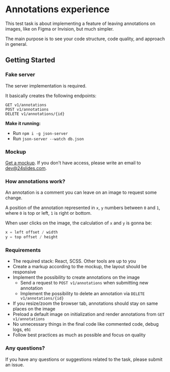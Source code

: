 # Annotations experience

This test task is about implementing a feature of leaving annotations on images, like on Figma or Invision, but much simpler.

The main purpose is to see your code structure, code quality, and approach in general.

## Getting Started

### Fake server

The server implementation is required. 

It basically creates the following endpoints:

```
GET v1/annotations
POST v1/annotations
DELETE v1/annotations/{id}
```

**Make it running:**

- Run `npm i -g json-server`
- Run `json-server --watch db.json`

### Mockup

[Get a mockup](https://www.figma.com/file/RkOUnhCQ4fydOnRzuXd6SW/Test-Task?node-id=0%3A1). If you don't have access, please write an email to dev@24slides.com.

### How annotations work?

An annotation is a comment you can leave on an image to request some change.

A position of the annotation represented in `x`, `y` numbers between `0` and `1`, where `0` is top or left, `1` is right or bottom.

When user clicks on the image, the calculation of `x` and `y` is gonna be:

```js
x = left offset / width
y = top offset / height
```

### Requirements

- The required stack: React, SCSS. Other tools are up to you
- Create a markup according to the mockup, the layout should be responsive
- Implement the possibility to create annotations on the image
    - Send a request to `POST v1/annotations` when submitting new annotation
    - Implement the possibility to delete an annotation via `DELETE v1/annotations/{id}`
- If you resize/zoom the browser tab, annotations should stay on same places on the image
- Preload a default image on initialization and render annotations from `GET v1/annotations`
- No unnecessary things in the final code like commented code, debug logs, etc
- Follow best practices as much as possible and focus on quality

### Any questions?

If you have any questions or suggestions related to the task, please submit an issue.
